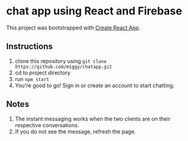 # chat app using React and Firebase

This project was bootstrapped with [Create React App](https://github.com/facebook/create-react-app).

## Instructions

1. clone this repository using `git clone https://github.com/m1ggy/chatapp.git`
2. cd to project directory
3. run `npm start`
4. You're good to go! Sign in or create an account to start chatting.

## Notes

1. The instant messaging works when the two clients are on their respective conversations.
2. If you do not see the message, refresh the page.
